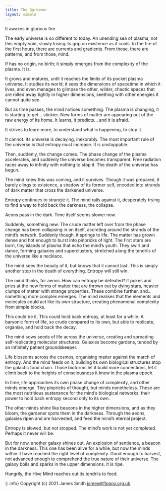 ```yaml
---
title: The Gardener
layout: simple
---
```


It awakes in glorious fire.

The early universe is so different to today. An unending sea of plasma, not this empty void, slowly losing its grip on existence as it cools. In the fire of the first hours, there are currents and gradients. From those, there are patterns, and from those, mind.

If has no origin, no birth; it simply emerges from the complexity of the plasma. It is.

It grows and matures, until it reaches the limits of its pocket plasma universe. It studies its world; it sees the dimensions of spacetime in which it lives, and even manages to glimpse the other, wilder, chaotic spaces that are rolled away tightly in higher dimensions, seething with other energies it cannot quite see.

But as time passes, the mind notices something. The plasma is changing, it is starting to get… stickier. New forms of matter are appearing out of the raw energy of its home. It learns, it predicts… and it is afraid.

It strives to learn more, to understand what is happening, to stop it.

It cannot. Its universe is decaying, inexorably. The most important rule of the universe is that entropy must increase. It is unstoppable.

Then, suddenly, the change comes. The phase change of the plasma accelerates, and suddenly the universe becomes transparent. Free radiation races away to infinity with nothing to stop it. The death of the universe has begun.

The mind knew this was coming, and it survives. Though it was prepared, it barely clings to existence, a shadow of its former self, encoded into strands of dark matter that cross the darkened universe.

Entropy continues to strangle it. The mind rails against it, desperately trying to find a way to hold back the darkness, the collapse.

Aeons pass in the dark. Time itself seems slower now.

Suddenly, something new. The crude matter left over from the phase change has been collapsing in on itself, accreting around the strands of the mind’s network. Suddenly though, it springs to life. The matter has grown dense and hot enough to burst into pinpricks of light. The first stars are born, tiny islands of plasma that echo the mind’s youth. They swirl and dance, forming galaxies and superclusters, stretched along the tendrils of the universe like a necklace.

The mind sees the beauty of it, but knows that it cannot last. This is simply another step in the death of everything. Entropy will still win.

The mind thinks, for aeons. How can entropy be defeated? It pokes and pries at the new forms of matter that are thrown out by dying stars, heavier clumps of matter with strange properties. These combine further, and… something more complex emerges. The mind realises that the elements and molecules could act like its own structure, creating phenomenal complexity from simple blocks.

This could be it. This could hold back entropy, at least for a while. A baryonic form of life, so crude compared to its own, but able to replicate, organise, and hold back the decay.

The mind sows seeds of life across the universe, creating and spreading self-replicating molecular structures. Galaxies become gardens, tended by an infinitely patient groundskeeper.

Life blossoms across the cosmos, organising matter against the march of entropy. And the mind feeds on it, building its own biological structures atop the galactic food chain. Those bioforms let it build more connections, let it climb back to the heights of consciousness it knew in the plasma epoch.

In time, life approaches its own phase change of complexity, and other minds emerge. Tiny pinpricks of thought, but minds nonetheless. These are the most nutritious sustenance for the mind’s biological networks, their power to hold back entropy second only to its own.

The other minds shine like beacons in the higher dimensions, and as they bloom, the gardener spots them in the darkness. Through the aeons, galaxies ripen and are harvested, and feed the mind’s eternal project.

Entropy is slowed, but not stopped. The mind’s work is not yet completed. Perhaps it never will be.

But for now, another galaxy shines out. An explosion of sentience, a beacon in the darkness. This one has been alive for a while, but now the minds within it have reached the right level of complexity. Good enough to harvest, not advanced enough to comprehend the true nature of their universe. The galaxy boils and sparks in the upper dimensions. It is ripe.

Hungrily, the Hive Mind reaches out its tendrils to feed.

{:.info}
Copyright (c) 2021 James Smith <james@floppy.org.uk>
